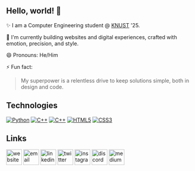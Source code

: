 <h2>Hello, world! 👋</h2>

✨ I am a Computer Engineering student @ <a href="https://www.knust.edu.gh" target="_blank">KNUST</a> '25.

🌱 I'm currently building websites and digital experiences, crafted with emotion, precision, and style.

😄 Pronouns: He/Him

⚡ Fun fact: <blockquote>My superpower is a relentless drive to keep solutions simple, both in design and code.</blockquote>

<h2>Technologies</h2>
<a href="#"><img src="https://img.shields.io/badge/-Python-black?style=flat-square&amp;logo=Python" alt="Python" style="max-width: 100%;"></a>
<a href="#"><img src="https://img.shields.io/badge/-C++-000?&amp;logo=c%2b%2b&amp;logoColor=00599C" alt="C++" style="max-width: 100%;"></a>
<a href="#"><img src="https://img.shields.io/badge/-JavaScript-black?style=flat-square&amp;logo=javascript" alt="C++" style="max-width: 100%;"></a>
<a href="#"><img src="https://img.shields.io/badge/-HTML5-%23E44D27?style=flat-square&amp;logo=html5&amp;logoColor=ffffff" alt="HTML5" style="max-width: 100%;"></a>
<a href="#"><img src="https://img.shields.io/badge/-CSS3-%231572B6?style=flat-square&amp;logo=css3" alt="CSS3" style="max-width: 100%;"></a>

<h2>Links</h2>
<a href="https://www.oseiagm.com"><img src="https://img.icons8.com/fluent/96/000000/domain.png" alt="website" style="width: 3em; height: 3em;"></a>
<a href="mailto:hello@oseiagm"><img src="https://img.icons8.com/fluent/48/000000/gmail.png" alt="email" style="width: 3em; height: 3em;"></a>
<a href="https://www.linkedin.com/in/oseiagm"><img src="https://img.icons8.com/color/96/000000/linkedin.png" alt="linkedin" style="width: 3em; height: 3em;"></a>
<a href="https://www.twitter.com/oseiagm"><img src="https://img.icons8.com/color/96/000000/twitter-squared.png" alt="twitter" style="width: 3em; height: 3em;"></a>
<a href="https://www.instagram.com/oseiagm"><img src="https://img.icons8.com/color/96/000000/instagram-new.png" alt="instagram" style="width: 3em; height: 3em;"></a>
<a href="https://www.discord.com/users/887263148275544085"><img src="https://img.icons8.com/color/96/000000/discord-logo.png" alt="discord" style="width: 3em; height: 3em;"></a>
<a href="https://www.medium.com/@oseiagm"><img src="https://img.icons8.com/color/96/000000/medium-logo.png" alt="medium" style="width: 3em; height: 3em;"></a>
